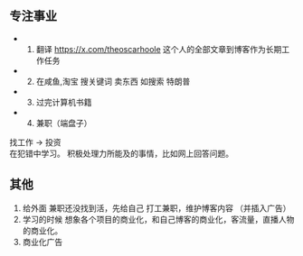 ## 专注事业

- 1. 翻译 https://x.com/theoscarhoole 这个人的全部文章到博客作为长期工作任务
- 2. 在咸鱼,淘宝 搜关键词 卖东西  如搜索 特朗普
- 3. 过完计算机书籍
- 4. 兼职（端盘子）

找工作 -> 投资  
在犯错中学习。
积极处理力所能及的事情，比如网上回答问题。

## 其他

1. 给外面 兼职还没找到活，先给自己 打工兼职，维护博客内容 （并插入广告）
2. 学习的时候 想象各个项目的商业化，和自己博客的商业化，客流量，直播人物的商业化。
3. 商业化广告

